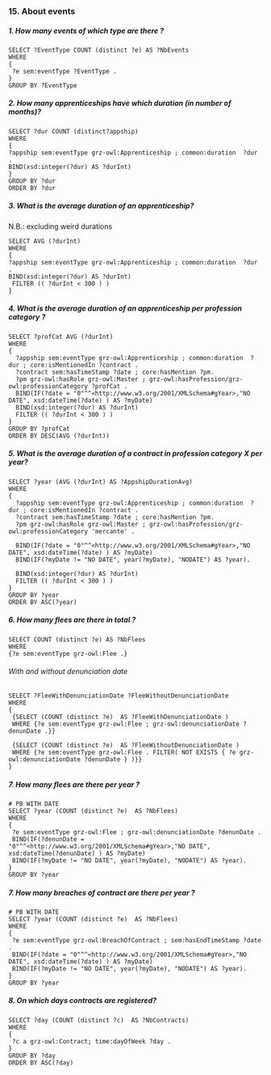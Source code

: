 ### 15. About events

##### 1. How many events of which type are there ?
```sparql
SELECT ?EventType COUNT (distinct ?e) AS ?NbEvents
WHERE 
{
 ?e sem:eventType ?EventType .
}
GROUP BY ?EventType
```

##### 2. How many apprenticeships have which duration (in number of months)?
```sparql
SELECT ?dur COUNT (distinct?appship)
WHERE 
{
?appship sem:eventType grz-owl:Apprenticeship ; common:duration  ?dur . 
BIND(xsd:integer(?dur) AS ?durInt)
} 
GROUP BY ?dur
ORDER BY ?dur
```

##### 3. What is the average duration of an apprenticeship?
N.B.: excluding weird durations
```sparql
SELECT AVG (?durInt)
WHERE 
{
?appship sem:eventType grz-owl:Apprenticeship ; common:duration  ?dur . 
BIND(xsd:integer(?dur) AS ?durInt)
 FILTER (( ?durInt < 300 ) )
} 
```

##### 4. What is the average duration of an apprenticeship per profession category ?
```sparql
SELECT ?profCat AVG (?durInt)
WHERE 
{
  ?appship sem:eventType grz-owl:Apprenticeship ; common:duration  ?dur ; core:isMentionedIn ?contract .
  ?contract sem:hasTimeStamp ?date ; core:hasMention ?pm.
  ?pm grz-owl:hasRole grz-owl:Master ; grz-owl:hasProfession/grz-owl:professionCategory ?profCat .
  BIND(IF(?date = "0"^^<http://www.w3.org/2001/XMLSchema#gYear>,"NO DATE", xsd:dateTime(?date) ) AS ?myDate) 
  BIND(xsd:integer(?dur) AS ?durInt)
  FILTER (( ?durInt < 300 ) )
}
GROUP BY ?profCat
ORDER BY DESC(AVG (?durInt))
```

##### 5. What is the average duration of a contract in profession category X per year?
```sparql
SELECT ?year (AVG (?durInt) AS ?AppshipDurationAvg)
WHERE 
{
  ?appship sem:eventType grz-owl:Apprenticeship ; common:duration  ?dur ; core:isMentionedIn ?contract .
  ?contract sem:hasTimeStamp ?date ; core:hasMention ?pm.
  ?pm grz-owl:hasRole grz-owl:Master ; grz-owl:hasProfession/grz-owl:professionCategory 'mercante' .

  BIND(IF(?date = "0"^^<http://www.w3.org/2001/XMLSchema#gYear>,"NO DATE", xsd:dateTime(?date) ) AS ?myDate) 
  BIND(IF(?myDate != "NO DATE", year(?myDate), "NODATE") AS ?year).

  BIND(xsd:integer(?dur) AS ?durInt)
  FILTER (( ?durInt < 300 ) )
}
GROUP BY ?year
ORDER BY ASC(?year)
```

##### 6. How many flees are there in total ?
```sparql
SELECT COUNT (distinct ?e) AS ?NbFlees
WHERE 
{?e sem:eventType grz-owl:Flee .}
```

###### With and without denunciation date
```sparql
SELECT ?FleeWithDenunciationDate ?FleeWithoutDenunciationDate
WHERE 
{
 {SELECT (COUNT (distinct ?e)  AS ?FleeWithDenunciationDate )
 WHERE {?e sem:eventType grz-owl:Flee ; grz-owl:denunciationDate ?denunDate .}}

 {SELECT (COUNT (distinct ?e)  AS ?FleeWithoutDenunciationDate )
 WHERE {?e sem:eventType grz-owl:Flee . FILTER( NOT EXISTS { ?e grz-owl:denunciationDate ?denunDate } )}}
}
```

##### 7. How many flees are there per year ?
```sparql
# PB WITH DATE
SELECT ?year (COUNT (distinct ?e)  AS ?NbFlees)
WHERE 
{
 ?e sem:eventType grz-owl:Flee ; grz-owl:denunciationDate ?denunDate .
 BIND(IF(?denunDate = "0"^^<http://www.w3.org/2001/XMLSchema#gYear>,"NO DATE", xsd:dateTime(?denunDate) ) AS ?myDate)  
 BIND(IF(?myDate != "NO DATE", year(?myDate), "NODATE") AS ?year).
}
GROUP BY ?year
```


##### 7. How many breaches of contract are there per year ?
```sparql
# PB WITH DATE
SELECT ?year (COUNT (distinct ?e)  AS ?NbFlees)
WHERE 
{
 ?e sem:eventType grz-owl:BreachOfContract ; sem:hasEndTimeStamp ?date .
 BIND(IF(?date = "0"^^<http://www.w3.org/2001/XMLSchema#gYear>,"NO DATE", xsd:dateTime(?date) ) AS ?myDate)  
 BIND(IF(?myDate != "NO DATE", year(?myDate), "NODATE") AS ?year).
}
GROUP BY ?year
```

##### 8. On which days contracts are registered?
```sparql
SELECT ?day (COUNT (distinct ?c)  AS ?NbContracts)
WHERE 
{
 ?c a grz-owl:Contract; time:dayOfWeek ?day .
}
GROUP BY ?day
ORDER BY ASC(?day)
```
